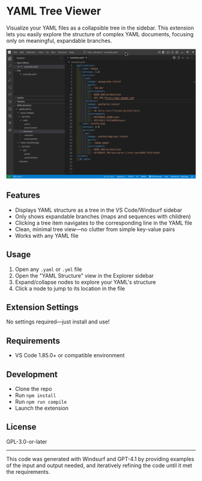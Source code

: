 # YAML Tree Viewer

Visualize your YAML files as a collapsible tree in the sidebar. This extension lets you easily explore the structure of complex YAML documents, focusing only on meaningful, expandable branches.

![Extension Screenshot](./images/screenshot.png)

## Features

- Displays YAML structure as a tree in the VS Code/Windsurf sidebar
- Only shows expandable branches (maps and sequences with children)
- Clicking a tree item navigates to the corresponding line in the YAML file
- Clean, minimal tree view—no clutter from simple key-value pairs
- Works with any YAML file

## Usage

1. Open any `.yaml` or `.yml` file
2. Open the "YAML Structure" view in the Explorer sidebar
3. Expand/collapse nodes to explore your YAML's structure
4. Click a node to jump to its location in the file

## Extension Settings

No settings required—just install and use!

## Requirements

- VS Code 1.85.0+ or compatible environment

## Development

- Clone the repo
- Run `npm install`
- Run `npm run compile`
- Launch the extension

## License

GPL-3.0-or-later

---

This code was generated with Windsurf and GPT-4.1 by providing examples of the input and output needed, and iteratively refining the code until it met the requirements.
